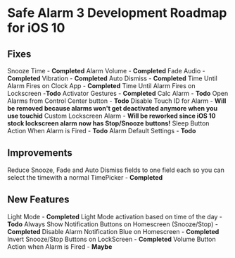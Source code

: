 # Safe Alarm 3 Development Roadmap for iOS 10

## Fixes

Snooze Time - **Completed**
Alarm Volume - **Completed**
Fade Audio - **Completed**
Vibration - **Completed**
Auto Dismiss - **Completed**
Time Until Alarm Fires on Clock App - **Completed**
Time Until Alarm Fires on Lockscreen -**Todo**
Activator Gestures - **Completed**
Calc Alarm - **Todo**
Open Alarms from Control Center button - **Todo**
Disable Touch ID for Alarm - **Will be removed because alarms won't get deactivated anymore when you use touchid**
Custom Lockscreen Alarm - **Will be reworked since iOS 10 stock lockscreen alarm now has Stop/Snooze buttons!**
Sleep Button Action When Alarm is Fired - **Todo**
Alarm Default Settings - **Todo**

## Improvements

Reduce Snooze, Fade and Auto Dismiss fields to one field each so you can select the timewith a normal TimePicker - **Completed**

## New Features

Light Mode - **Completed**
Light Mode activation based on time of the day - **Todo**
Always Show Notification Buttons on Homescreen (Snooze/Stop) - **Completed**
Disable Alarm Notification Blue on Homescreen - **Completed**
Invert Snooze/Stop Buttons on LockScreen - **Completed**
Volume Button Action when Alarm is Fired - **Maybe**

